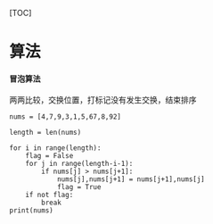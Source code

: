 [TOC]

# 算法

#### 冒泡算法

两两比较，交换位置，打标记没有发生交换，结束排序

```
nums = [4,7,9,3,1,5,67,8,92]

length = len(nums)

for i in range(length):
    flag = False
    for j in range(length-i-1):
        if nums[j] > nums[j+1]:
            nums[j],nums[j+1] = nums[j+1],nums[j]
            flag = True
    if not flag:
        break
print(nums)
```



